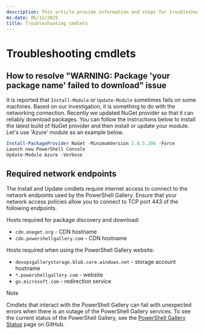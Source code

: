 ```yaml
---
description: This article provide information and steps for troubleshooting errors using the PowerShell Gallery
ms.date: 06/12/2025
title: Troubleshooting cmdlets
---
```

# Troubleshooting cmdlets

## How to resolve "WARNING: Package 'your package name' failed to download" issue

It is reported that `Install-Module` or `Update-Module` sometimes fails on some machines. Based on
our investigation, it is something to do with the networking connection. Recently we updated NuGet
provider so that it can reliably download packages. You can follow the instructions below to install
the latest build of NuGet provider and then install or update your module. Let's use 'Azure' module
as an example below.

```powershell
Install-PackageProvider NuGet -MinimumVersion 2.8.5.206 -Force
Launch new PowerShell Console
Update-Module Azure -Verbose
```

## Required network endpoints

The Install and Update cmdlets require internet access to connect to the network endpoints used by
the PowerShell Gallery. Ensure that your network access policies allow you to connect to TCP port
443 of the following endpoints.

Hosts required for package discovery and download:

- `cdn.oneget.org` - CDN hostname
- `cdn.powershellgallery.com` - CDN hostname

Hosts required when using the PowerShell Gallery website:

- `devopsgallerystorage.blob.core.windows.net` - storage account hostname
- `*.powershellgallery.com` - website
- `go.microsoft.com` - redirection service

> [!NOTE]
> Cmdlets that interact with the PowerShell Gallery can fail with unexpected errors when there is an
> outage of the PowerShell Gallery services. To see the current status of the PowerShell Gallery,
> see the [PowerShell Gallery Status][01]
> page on GitHub.

<!-- link references -->
[01]: https://github.com/PowerShell/PowerShellGallery/blob/master/psgallery_status.md
